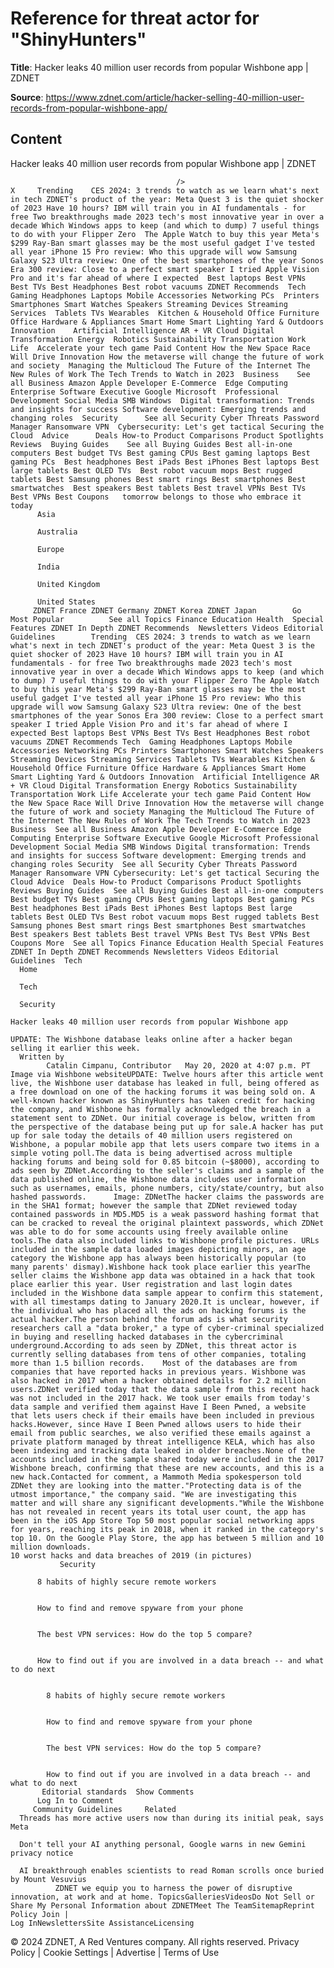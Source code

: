 # Reference for threat actor for "ShinyHunters"

**Title**: Hacker leaks 40 million user records from popular Wishbone app | ZDNET

**Source**: https://www.zdnet.com/article/hacker-selling-40-million-user-records-from-popular-wishbone-app/

## Content




Hacker leaks 40 million user records from popular Wishbone app | ZDNET


                                         />                                                                                                                                                                                                     X     Trending    CES 2024: 3 trends to watch as we learn what's next in tech ZDNET's product of the year: Meta Quest 3 is the quiet shocker of 2023 Have 10 hours? IBM will train you in AI fundamentals - for free Two breakthroughs made 2023 tech's most innovative year in over a decade Which Windows apps to keep (and which to dump) 7 useful things to do with your Flipper Zero  The Apple Watch to buy this year Meta's $299 Ray-Ban smart glasses may be the most useful gadget I've tested all year iPhone 15 Pro review: Who this upgrade will wow Samsung Galaxy S23 Ultra review: One of the best smartphones of the year Sonos Era 300 review: Close to a perfect smart speaker I tried Apple Vision Pro and it's far ahead of where I expected  Best laptops Best VPNs Best TVs Best Headphones Best robot vacuums ZDNET Recommends  Tech    Gaming Headphones Laptops Mobile Accessories Networking PCs  Printers Smartphones Smart Watches Speakers Streaming Devices Streaming Services  Tablets TVs Wearables  Kitchen & Household Office Furniture Office Hardware & Appliances Smart Home Smart Lighting Yard & Outdoors  Innovation    Artificial Intelligence AR + VR Cloud Digital Transformation Energy  Robotics Sustainability Transportation Work Life  Accelerate your tech game Paid Content How the New Space Race Will Drive Innovation How the metaverse will change the future of work and society  Managing the Multicloud The Future of the Internet The New Rules of Work The Tech Trends to Watch in 2023  Business    See all Business Amazon Apple Developer E-Commerce  Edge Computing Enterprise Software Executive Google Microsoft  Professional Development Social Media SMB Windows  Digital transformation: Trends and insights for success Software development: Emerging trends and changing roles  Security      See all Security Cyber Threats Password Manager Ransomware VPN  Cybersecurity: Let's get tactical Securing the Cloud  Advice      Deals How-to Product Comparisons Product Spotlights Reviews  Buying Guides    See all Buying Guides Best all-in-one computers Best budget TVs Best gaming CPUs Best gaming laptops Best gaming PCs  Best headphones Best iPads Best iPhones Best laptops Best large tablets Best OLED TVs  Best robot vacuum mops Best rugged tablets Best Samsung phones Best smart rings Best smartphones Best smartwatches  Best speakers Best tablets Best travel VPNs Best TVs Best VPNs Best Coupons   tomorrow belongs to those who embrace it today       
          Asia
        
          Australia
        
          Europe
        
          India
        
          United Kingdom
        
          United States
         ZDNET France ZDNET Germany ZDNET Korea ZDNET Japan        Go  Most Popular          See all Topics Finance Education Health  Special Features ZDNET In Depth ZDNET Recommends  Newsletters Videos Editorial Guidelines        Trending  CES 2024: 3 trends to watch as we learn what's next in tech ZDNET's product of the year: Meta Quest 3 is the quiet shocker of 2023 Have 10 hours? IBM will train you in AI fundamentals - for free Two breakthroughs made 2023 tech's most innovative year in over a decade Which Windows apps to keep (and which to dump) 7 useful things to do with your Flipper Zero The Apple Watch to buy this year Meta's $299 Ray-Ban smart glasses may be the most useful gadget I've tested all year iPhone 15 Pro review: Who this upgrade will wow Samsung Galaxy S23 Ultra review: One of the best smartphones of the year Sonos Era 300 review: Close to a perfect smart speaker I tried Apple Vision Pro and it's far ahead of where I expected Best laptops Best VPNs Best TVs Best Headphones Best robot vacuums ZDNET Recommends Tech  Gaming Headphones Laptops Mobile Accessories Networking PCs Printers Smartphones Smart Watches Speakers Streaming Devices Streaming Services Tablets TVs Wearables Kitchen & Household Office Furniture Office Hardware & Appliances Smart Home Smart Lighting Yard & Outdoors Innovation  Artificial Intelligence AR + VR Cloud Digital Transformation Energy Robotics Sustainability Transportation Work Life Accelerate your tech game Paid Content How the New Space Race Will Drive Innovation How the metaverse will change the future of work and society Managing the Multicloud The Future of the Internet The New Rules of Work The Tech Trends to Watch in 2023 Business  See all Business Amazon Apple Developer E-Commerce Edge Computing Enterprise Software Executive Google Microsoft Professional Development Social Media SMB Windows Digital transformation: Trends and insights for success Software development: Emerging trends and changing roles Security  See all Security Cyber Threats Password Manager Ransomware VPN Cybersecurity: Let's get tactical Securing the Cloud Advice  Deals How-to Product Comparisons Product Spotlights Reviews Buying Guides  See all Buying Guides Best all-in-one computers Best budget TVs Best gaming CPUs Best gaming laptops Best gaming PCs Best headphones Best iPads Best iPhones Best laptops Best large tablets Best OLED TVs Best robot vacuum mops Best rugged tablets Best Samsung phones Best smart rings Best smartphones Best smartwatches Best speakers Best tablets Best travel VPNs Best TVs Best VPNs Best Coupons More  See all Topics Finance Education Health Special Features ZDNET In Depth ZDNET Recommends Newsletters Videos Editorial Guidelines  Tech     
      Home
    
      Tech
    
      Security
      
    Hacker leaks 40 million user records from popular Wishbone app
   
    UPDATE: The Wishbone database leaks online after a hacker began selling it earlier this week.
      Written by 
            Catalin Cimpanu, Contributor   May 20, 2020 at 4:07 p.m. PT                           Image via Wishbone websiteUPDATE: Twelve hours after this article went live, the Wishbone user database has leaked in full, being offered as a free download on one of the hacking forums it was being sold on. A well-known hacker known as ShinyHunters has taken credit for hacking the company, and Wishbone has formally acknowledged the breach in a statement sent to ZDNet. Our initial coverage is below, written from the perspective of the database being put up for sale.A hacker has put up for sale today the details of 40 million users registered on Wishbone, a popular mobile app that lets users compare two items in a simple voting poll.The data is being advertised across multiple hacking forums and being sold for 0.85 bitcoin (~$8000), according to ads seen by ZDNet.According to the seller's claims and a sample of the data published online, the Wishbone data includes user information such as usernames, emails, phone numbers, city/state/country, but also hashed passwords.      Image: ZDNetThe hacker claims the passwords are in the SHA1 format; however the sample that ZDNet reviewed today contained passwords in MD5.MD5 is a weak password hashing format that can be cracked to reveal the original plaintext passwords, which ZDNet was able to do for some accounts using freely available online tools.The data also included links to Wishbone profile pictures. URLs included in the sample data loaded images depicting minors, an age category the Wishbone app has always been historically popular (to many parents' dismay).Wishbone hack took place earlier this yearThe seller claims the Wishbone app data was obtained in a hack that took place earlier this year. User registration and last login dates included in the Wishbone data sample appear to confirm this statement, with all timestamps dating to January 2020.It is unclear, however, if the individual who has placed all the ads on hacking forums is the actual hacker.The person behind the forum ads is what security researchers call a "data broker," a type of cyber-criminal specialized in buying and reselling hacked databases in the cybercriminal underground.According to ads seen by ZDNet, this threat actor is currently selling databases from tens of other companies, totaling more than 1.5 billion records.    Most of the databases are from companies that have reported hacks in previous years. Wishbone was also hacked in 2017 when a hacker obtained details for 2.2 million users.ZDNet verified today that the data sample from this recent hack was not included in the 2017 hack. We took user emails from today's data sample and verified them against Have I Been Pwned, a website that lets users check if their emails have been included in previous hacks.However, since Have I Been Pwned allows users to hide their email from public searches, we also verified these emails against a private platform managed by threat intelligence KELA, which has also been indexing and tracking data leaked in older breaches.None of the accounts included in the sample shared today were included in the 2017 Wishbone breach, confirming that these are new accounts, and this is a new hack.Contacted for comment, a Mammoth Media spokesperson told ZDNet they are looking into the matter."Protecting data is of the utmost importance," the company said. "We are investigating this matter and will share any significant developments."While the Wishbone has not revealed in recent years its total user count, the app has been in the iOS App Store Top 50 most popular social networking apps for years, reaching its peak in 2018, when it ranked in the category's top 10. On the Google Play Store, the app has between 5 million and 10 million downloads.
    10 worst hacks and data breaches of 2019 (in pictures)
               Security    

          8 habits of highly secure remote workers
         

          How to find and remove spyware from your phone
         

          The best VPN services: How do the top 5 compare?
         

          How to find out if you are involved in a data breach -- and what to do next
            

            8 habits of highly secure remote workers
           

            How to find and remove spyware from your phone
           

            The best VPN services: How do the top 5 compare?
           

            How to find out if you are involved in a data breach -- and what to do next
           Editorial standards  Show Comments  
          Log In to Comment
         Community Guidelines     Related   
      Threads has more active users now than during its initial peak, says Meta
      
      Don't tell your AI anything personal, Google warns in new Gemini privacy notice
      
      AI breakthrough enables scientists to read Roman scrolls once buried by Mount Vesuvius
              ZDNET we equip you to harness the power of disruptive innovation, at work and at home. TopicsGalleriesVideosDo Not Sell or Share My Personal Information about ZDNETMeet The TeamSitemapReprint Policy Join |
    Log InNewslettersSite AssistanceLicensing     
  © 2024 ZDNET, A Red Ventures company. All rights reserved.
 Privacy Policy |
  Cookie Settings |
  Advertise |
  Terms of Use 


